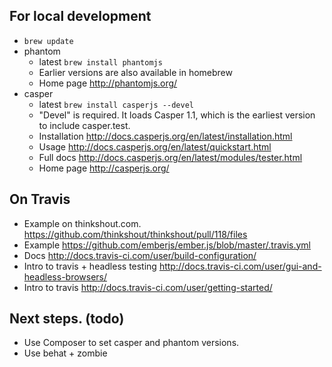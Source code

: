## For local development
- `brew update`
- phantom
  - latest `brew install phantomjs`
  - Earlier versions are also available in homebrew
  - Home page http://phantomjs.org/
- casper
  - latest `brew install casperjs --devel`
  - "Devel" is required. It loads Casper 1.1, which is the earliest version to include casper.test.
  - Installation http://docs.casperjs.org/en/latest/installation.html
  - Usage http://docs.casperjs.org/en/latest/quickstart.html
  - Full docs http://docs.casperjs.org/en/latest/modules/tester.html
  - Home page http://casperjs.org/

## On Travis
  - Example on thinkshout.com. https://github.com/thinkshout/thinkshout/pull/118/files
  - Example https://github.com/emberjs/ember.js/blob/master/.travis.yml
  - Docs http://docs.travis-ci.com/user/build-configuration/
  - Intro to travis + headless testing http://docs.travis-ci.com/user/gui-and-headless-browsers/
  - Intro to travis http://docs.travis-ci.com/user/getting-started/

## Next steps. (todo)
- Use Composer to set casper and phantom versions.
- Use behat + zombie
